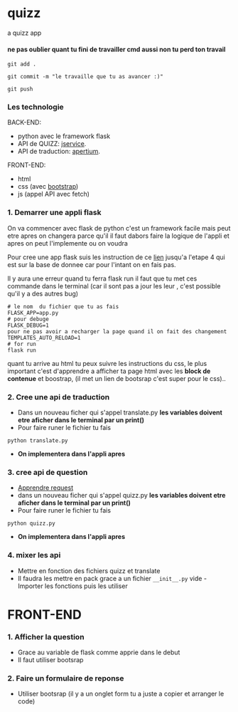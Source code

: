 # quizz
a quizz app

#### ne pas oublier quant tu fini de travailler cmd aussi non tu perd ton travail
```
git add .
```
```
git commit -m "le travaille que tu as avancer :)"
```
```
git push
```
### Les technologie
BACK-END:
- python avec le framework flask
- API de QUIZZ: 
    [jservice](https://jservice.io/).
- API de traduction:
    [apertium]( https://github.com/apertium/apertium-python).

FRONT-END:
- html
- css (avec [bootstrap](https://getbootstrap.com/))
- js (appel API avec fetch)

### 1. Demarrer une appli flask
On va commencer avec flask de python c'est un framework facile mais peut etre apres on changera parce qu'il
il faut dabors faire la logique de l'appli et apres on peut l'implemente ou on voudra

Pour cree une app flask suis les instruction de ce [lien](https://www.digitalocean.com/community/tutorials/how-to-make-a-web-application-using-flask-in-python-3) jusqu'a l'etape 4 qui est sur la base de donnee car pour l'intant on en fais pas.

Il y aura une erreur quand tu ferra flask run il faut que tu met ces commande dans le terminal (car il sont pas a jour les leur , c'est possible qu'il y a des autres bug)

    # le nom  du fichier que tu as fais
    FLASK_APP=app.py 
    # pour debuge
    FLASK_DEBUG=1 
    pour ne pas avoir a recharger la page quand il on fait des changement
    TEMPLATES_AUTO_RELOAD=1 
    # for run
    flask run

quant tu arrive au html tu peux suivre les instructions du css,  le plus important c'est d'apprendre a afficher ta page html avec les **block de contenue** et boostrap, (il met un lien de bootsrap c'est super pour le css)..

### 2. Cree une api de traduction
- Dans un nouveau ficher qui s'appel translate.py
 **les variables doivent etre aficher dans le terminal par un print()**
- Pour faire runer le fichier tu fais 
``` 
python translate.py 
```
- **On implementera dans l'appli apres**
### 3. cree api de question
- [Apprendre request](https://www.digitalocean.com/community/tutorials/how-to-get-started-with-the-requests-library-in-python-fr)
- dans un nouveau ficher qui s'appel quizz.py
 **les variables doivent etre aficher dans le terminal par un print()**
- Pour faire runer le fichier tu fais 
``` 
python quizz.py 
```
- **On implementera dans l'appli apres**
### 4. mixer les api 
- Mettre en fonction des fichiers quizz et translate 
- Il faudra les mettre en pack grace a un fichier ```__init__.py``` vide
-Importer les fonctions puis les utiliser
# FRONT-END
### 1. Afficher la question
- Grace au variable de flask comme apprie dans le debut
- Il faut utiliser bootsrap 
### 2. Faire un formulaire de reponse
- Utiliser bootsrap  (il y a un onglet form tu a juste a copier et arranger le code)
